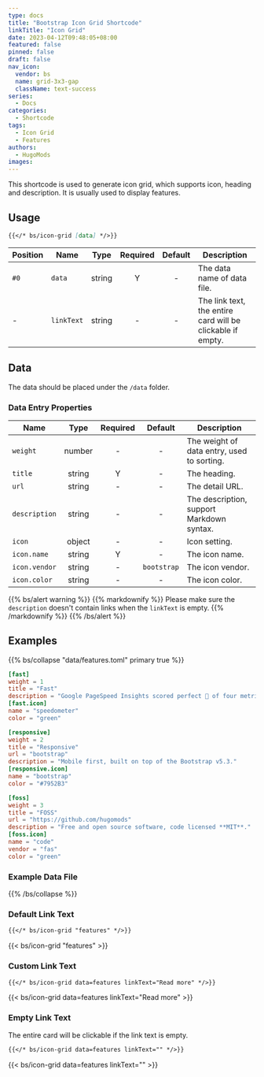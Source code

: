 ```yaml
---
type: docs
title: "Bootstrap Icon Grid Shortcode"
linkTitle: "Icon Grid"
date: 2023-04-12T09:48:05+08:00
featured: false
pinned: false
draft: false
nav_icon:
  vendor: bs
  name: grid-3x3-gap
  className: text-success
series:
  - Docs
categories:
  - Shortcode
tags:
  - Icon Grid
  - Features
authors:
  - HugoMods
images:
---
```


This shortcode is used to generate icon grid, which supports icon, heading and description. It is usually used to display features.

<!--more-->

## Usage

```markdown
{{</* bs/icon-grid [data] */>}}
```

| Position | Name       |  Type  | Required | Default | Description                                                |
| -------- | ---------- | :----: | :------: | :-----: | ---------------------------------------------------------- |
| `#0`     | `data`     | string |    Y     |    -    | The data name of data file.                                |
| -        | `linkText` | string |    -     |    -    | The link text, the entire card will be clickable if empty. |

## Data

The data should be placed under the `/data` folder.

### Data Entry Properties

| Name          |  Type  | Required |   Default   | Description                                |
| ------------- | :----: | :------: | :---------: | ------------------------------------------ |
| `weight`      | number |    -     |      -      | The weight of data entry, used to sorting. |
| `title`       | string |    Y     |      -      | The heading.                               |
| `url`         | string |    -     |      -      | The detail URL.                            |
| `description` | string |    -     |      -      | The description, support Markdown syntax.  |
| `icon`        | object |    -     |      -      | Icon setting.                              |
| `icon.name`   | string |    Y     |      -      | The icon name.                             |
| `icon.vendor` | string |    -     | `bootstrap` | The icon vendor.                           |
| `icon.color`  | string |    -     |      -      | The icon color.                            |

{{% bs/alert warning %}}
{{% markdownify %}}
Please make sure the `description` doesn't contain links when the `linkText` is empty.
{{% /markdownify %}}
{{% /bs/alert %}}

## Examples

{{% bs/collapse "data/features.toml" primary true %}}

```toml
[fast]
weight = 1
title = "Fast"
description = "Google PageSpeed Insights scored perfect 💯 of four metrics on mobile and desktop."
[fast.icon]
name = "speedometer"
color = "green"

[responsive]
weight = 2
title = "Responsive"
url = "bootstrap"
description = "Mobile first, built on top of the Bootstrap v5.3."
[responsive.icon]
name = "bootstrap"
color = "#7952B3"

[foss]
weight = 3
title = "FOSS"
url = "https://github.com/hugomods"
description = "Free and open source software, code licensed **MIT**."
[foss.icon]
name = "code"
vendor = "fas"
color = "green"
```

### Example Data File

{{% /bs/collapse %}}

### Default Link Text

```markdown
{{</* bs/icon-grid "features" */>}}
```

{{< bs/icon-grid "features" >}}

### Custom Link Text

```markdown
{{</* bs/icon-grid data=features linkText="Read more" */>}}
```

{{< bs/icon-grid data=features linkText="Read more" >}}

### Empty Link Text

The entire card will be clickable if the link text is empty.

```markdown
{{</* bs/icon-grid data=features linkText="" */>}}
```

{{< bs/icon-grid data=features linkText="" >}}
